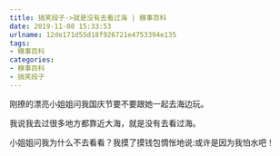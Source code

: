 ```yaml
---
title: 搞笑段子->就是没有去看过海 | 糗事百科
date: 2019-11-08 15:33:53
urlname: 12de171d55d18f926721e4753394e135
tags: 
- 糗事百科
categories:
- 糗事百科
- 搞笑段子
---
```

刚撩的漂亮小姐姐问我国庆节要不要跟她一起去海边玩。

我说我去过很多地方都靠近大海，就是没有去看过海。

小姐姐问我为什么不去看看？我摸了摸钱包惆怅地说:或许是因为我怕水吧！


